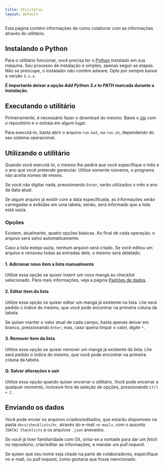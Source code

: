 ```yaml
---
title: Utilitário
layout: default
---
```


Esta página contém informações de como colaborar com as informações através do utilitário.

## Instalando o Python

Para o utilitário funcionar, você precisa ter o [Python](https://python.org) instalado em sua máquina. Seu processo de instalação é simples, apenas seguir as etapas. Não se preocupe, o instalador não contém adware. Opte por sempre baixar a versão `3.x.x`.

**É importante deixar a opção *Add Python 3.x to PATH* marcada durante a instalação.**

## Executando o utilitário

Primeiramente, é necessário fazer o download do mesmo. Baixe o [zip](https://github.com/alessandrojean/manga-checklists-data/archive/master.zip) com o repositório e o extraia em algum lugar.

Para executá-lo, basta abrir o arquivo `run.bat`, ou `run.sh`, dependendo do seu sistema operacional.

## Utilizando o utilitário

Quando você executá-lo, o mesmo lhe pedirá que você especifique o mês e o ano que você pretende gerenciar. Utilize somente números, o programa não aceita nomes de meses.

Se você não digitar nada, pressionando `Enter`, serão utilizados o mês e ano da data atual.

Se algum arquivo já existir com a data especificada, as informações serão carregadas e exibidas em uma tabela, senão, será informado que a lista está vazia.

### Opções

Existem, atualmente, quatro opções básicas. Ao final de cada operação, o arquivo será salvo automaticamente.

Caso a lista esteja vazia, nenhum arquivo será criado. Se você editou um arquivo e removeu todas as entradas dele, o mesmo será deletado.

#### 1. Adicionar novo item a lista manualmente

Utilize essa opção se quiser inserir um novo mangá ao checklist selecionado. Para mais informações, veja a página [Padrões de dados](padroes.md).

#### 2. Editar item da lista

Utilize essa opção se quiser editar um mangá já existente na lista. Lhe será pedido o índice do mesmo, que você pode encontrar na primeira coluna da tabela.

Se quiser manter o valor atual de cada campo, basta apenas deixar em branco, pressionando `Enter`, mas, caso queira limpar o valor, digite `*`.

#### 3. Remover item da lista

Utilize essa opção se quiser remover um mangá já existente da lista. Lhe será pedido o índice do mesmo, que você pode encontrar na primeira coluna da tabela.

#### Q. Salvar alterações e sair

Utilize essa opção quando quiser encerrar o utilitário. Você pode encerrar a qualquer momento, inclusive fora da seleção de opções, pressionando `Ctrl + C`.

## Enviando os dados

Você pode enviar os arquivos criados/editados, que estarão disponíveis na pasta `docs/checklists/br`, através do e-mail `<e-mail>`, com o assunto `[DATA] Checklists` e os arquivos `.json` anexados. 

Se você já tiver familiaridade com Git, sinta-se a vontade para dar um *fetch* no repositório, criar/editar as informações, e mandar um *pull request*.

Se quiser que seu nome seja citado na parte de colaboradores, especifique no e-mail, ou *pull request*, como gostaria que fosse mencionado.